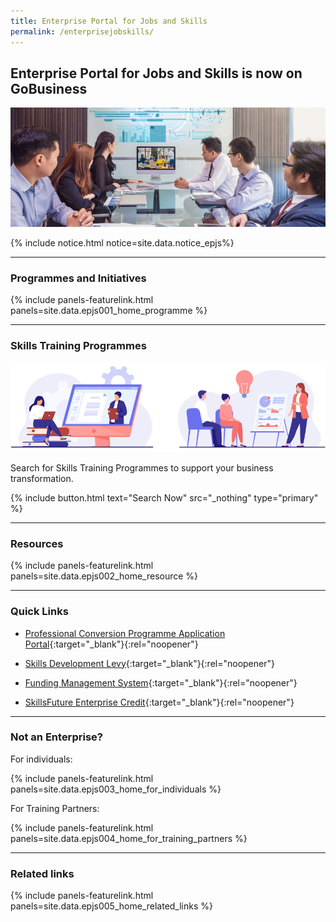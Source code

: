 ```yaml
---
title: Enterprise Portal for Jobs and Skills
permalink: /enterprisejobskills/
---
```


## Enterprise Portal for Jobs and Skills is now on GoBusiness

![EPJS](/images/epjs/hero-img.png)

{% include notice.html notice=site.data.notice_epjs%}

---

### Programmes and Initiatives

{% include panels-featurelink.html panels=site.data.epjs001_home_programme %}

---

### Skills Training Programmes 

![Skills Traning Programmes](/images/epjs/skill-training.png)

Search for Skills Training Programmes to support your business transformation.

{% include button.html text="Search Now" src="_nothing" type="primary" %}

---

### Resources

{% include panels-featurelink.html panels=site.data.epjs002_home_resource %}

---

### Quick Links

- [Professional Conversion Programme Application Portal](_nothing){:target="_blank"}{:rel="noopener"}

- [Skills Development Levy](_nothing){:target="_blank"}{:rel="noopener"}

- [Funding Management System](_nothing){:target="_blank"}{:rel="noopener"}

- [SkillsFuture Enterprise Credit](_nothing){:target="_blank"}{:rel="noopener"}

---
### Not an Enterprise?

For individuals:

{% include panels-featurelink.html panels=site.data.epjs003_home_for_individuals %}

For Training Partners:

{% include panels-featurelink.html panels=site.data.epjs004_home_for_training_partners %}

---

### Related links

{% include panels-featurelink.html panels=site.data.epjs005_home_related_links %}

<script src="/jquery/bp-menu-third-level-new-tab.js"></script>
<script src="/jquery/bp-menu-new-tab.js"></script>